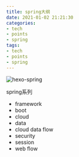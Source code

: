 ```yaml
---
title: spring大纲
date: 2021-01-02 21:21:30
categories:
- tech
- points
- spring
tags: 
- tech
- points
- spring
---
```


![hexo-spring](../../images/spring-outline/hexo-spring.jpg)

spring系列

- framework
- boot
- cloud
- data
- cloud data flow
- security
- session
- web flow